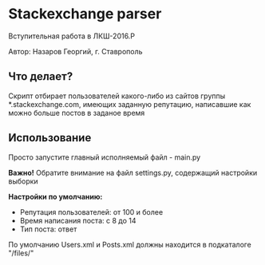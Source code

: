 # Stackexchange parser

Вступительная работа в ЛКШ-2016.P

Автор: Назаров Георгий, г. Ставрополь

## Что делает?

Скрипт отбирает пользователей какого-либо из сайтов группы *.stackexchange.com, имеющих заданную репутацию, написавшие как можно больше постов в заданое время

## Использование

Просто запустите главный исполняемый файл - main.py

**Важно!** Обратите внимание на файл settings.py, содержащий настройки выборки

**Настройки по умолчанию:**

* Репутация пользователей: от 100 и более
* Время написания поста: с 8 до 14
* Тип поста: ответ

По умолчанию Users.xml и Posts.xml должны находится в подкаталоге "/files/"